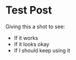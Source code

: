 # Test Post

Giving this a shot to see:
* If it works
* If it looks okay
* If I should keep using it
